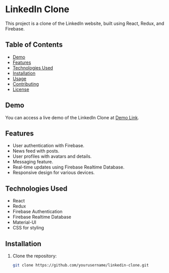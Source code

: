 # LinkedIn Clone

This project is a clone of the LinkedIn website, built using React, Redux, and Firebase.

## Table of Contents

- [Demo](#demo)
- [Features](#features)
- [Technologies Used](#technologies-used)
- [Installation](#installation)
- [Usage](#usage)
- [Contributing](#contributing)
- [License](#license)

## Demo

You can access a live demo of the LinkedIn Clone at [Demo Link](#).

## Features

- User authentication with Firebase.
- News feed with posts.
- User profiles with avatars and details.
- Messaging feature.
- Real-time updates using Firebase Realtime Database.
- Responsive design for various devices.

## Technologies Used

- React
- Redux
- Firebase Authentication
- Firebase Realtime Database
- Material-UI
- CSS for styling

## Installation

1. Clone the repository:

   ```bash
   git clone https://github.com/yourusername/linkedin-clone.git
